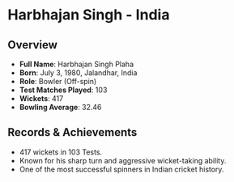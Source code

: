 # Harbhajan Singh - India

## Overview
- **Full Name**: Harbhajan Singh Plaha
- **Born**: July 3, 1980, Jalandhar, India
- **Role**: Bowler (Off-spin)
- **Test Matches Played**: 103
- **Wickets**: 417
- **Bowling Average**: 32.46

## Records & Achievements
- 417 wickets in 103 Tests.
- Known for his sharp turn and aggressive wicket-taking ability.
- One of the most successful spinners in Indian cricket history.

